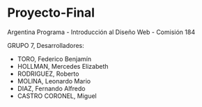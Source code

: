 # Proyecto-Final
Argentina Programa - Introducción al Diseño Web - Comisión 184

GRUPO 7, Desarrolladores:

  * TORO, Federico Benjamín
  * HOLLMAN, Mercedes Elizabeth
  * RODRIGUEZ, Roberto
  * MOLINA, Leonardo Mario
  * DIAZ, Fernando Alfredo
  * CASTRO CORONEL, Miguel
  
